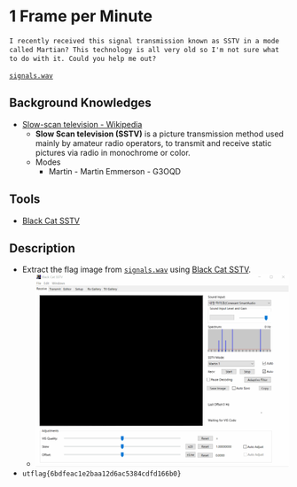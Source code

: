 # 1 Frame per Minute

```text
I recently received this signal transmission known as SSTV in a mode called Martian? This technology is all very old so I'm not sure what to do with it. Could you help me out?
```

[`signals.wav`](./signals.wav)

## Background Knowledges

* [Slow-scan television - Wikipedia](https://en.wikipedia.org/wiki/Slow-scan_television)
  * **Slow Scan television (SSTV)** is a picture transmission method used mainly by amateur radio operators, to transmit and receive static pictures via radio in monochrome or color.
  * Modes
    * Martin - Martin Emmerson - G3OQD

## Tools

* [Black Cat SSTV](https://www.blackcatsystems.com/software/sstv.html)

## Description

* Extract the flag image from [`signals.wav`](./signals.wav) using [Black Cat SSTV](https://www.blackcatsystems.com/software/sstv.html).
  * ![1](./1.gif?raw=true)
* `utflag{6bdfeac1e2baa12d6ac5384cdfd166b0}`
